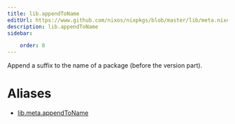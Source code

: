 ```yaml
---
title: lib.appendToName
editUrl: https://www.github.com/nixos/nixpkgs/blob/master/lib/meta.nix#L54C18
description: lib.appendToName
sidebar:

    order: 8
---
```


Append a suffix to the name of a package (before the version
part).


# Aliases

- [lib.meta.appendToName](/nix-doc-comments/reference/lib/meta/lib-meta-appendToName)


